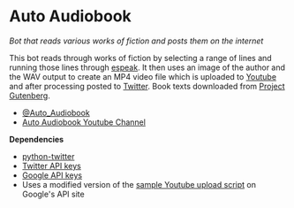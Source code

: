 # Auto Audiobook

*Bot that reads various works of fiction and posts them on the internet*

This bot reads through works of fiction by selecting a range of lines and running those lines through 
[espeak](http://espeak.sourceforge.net/). It then uses an image of the author and the WAV output to create an MP4 video 
file which is uploaded to [Youtube](http://www.youtube.com/channel/UCedRPx3POGLFfIIaishqZTg) and after processing posted 
to [Twitter](https://twitter.com/auto_audiobook). Book texts downloaded from [Project Gutenberg](http://www.gutenberg.org/).

 * [@Auto_Audiobook](https://twitter.com/auto_audiobook)
 * [Auto Audiobook Youtube Channel](http://www.youtube.com/channel/UCedRPx3POGLFfIIaishqZTg)

**Dependencies**
 * [python-twitter](https://code.google.com/p/python-twitter/)
 * [Twitter API keys](https://dev.twitter.com/)
 * [Google API keys](https://code.google.com/apis)
 * Uses a modified version of the [sample Youtube upload script](https://developers.google.com/youtube/v3/code_samples/python) on Google's API site
